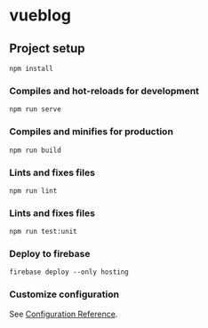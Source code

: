 # vueblog

## Project setup
```
npm install
```

### Compiles and hot-reloads for development
```
npm run serve
```

### Compiles and minifies for production
```
npm run build
```

### Lints and fixes files
```
npm run lint
```

### Lints and fixes files
```
npm run test:unit
```

### Deploy to firebase
```
firebase deploy --only hosting
```


### Customize configuration
See [Configuration Reference](https://cli.vuejs.org/config/).
